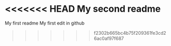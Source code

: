<<<<<<< HEAD
My second readme
=======
My first readme
My first edit in github
>>>>>>> f2302b665bc4b75f209361fe3cd26ac0af97f687
